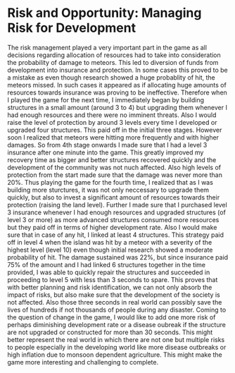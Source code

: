Risk and Opportunity: Managing Risk for Development
===================================================

The risk management played a very important part in the game as all decisions regarding allocation of resources had to take into consideration the probability of damage to meteors. This led to diversion of funds from development into insurance and protection. In some cases this proved to be a mistake as even though research showed a huge probablity of hit, the meteors missed. In such cases it appeared as if allocating huge amounts of resources towards insurance was proving to be ineffective. Therefore when I played the game for the next time, I immediately began by building structures in a small amount (around 3 to 4) but upgrading them whenever I had enough resources and there were no imminent threats. Also I would raise the level of protection by around 3 levels every time I developed or upgraded four structures. This paid off in the initial three stages. However soon I realized that meteors were hitting more frequently and with higher damages. So from 4th stage onwards I made sure that I had a level 3 insurance after one minute into the game. This greatly improved my recovery time as bigger and better structures recovered quickly and the development of the community was not nuch affected. Also high levels of protection from the start made sure that the damage was never more than 20%. 
Thus playing the game for the fourth time, I realized that as I was building more sturctures, it was not only neccessary to upgrade them quickly, but also to invest a significant amount of resources towards their protection (raising the land level). Further I made sure that I purchased level 3 insurance whenever I had enough resources and upgraded structures (of level 3 or more) as more advanced structures consumed more resources but they paid off in terms of higher development rate. Also I would make sure that in case of any hit, I linked at least 4 structures. This strategy paid off in level 4 when the island was hit by a meteor with a severity of the highest level (level 10) even though initial research showed a moderate probability of hit. The damage sustained was 22%, but since insurance paid 75% of the amount and I had linked 6 structures together in the time provided, I was able to quickly repair the structures and succeeded in proceeding to level 5 with less than 3 seconds to spare. This proves that with better planning and risk identification, we can not only absorb the impact of risks, but also make sure that the development of the society is not affected. Also those three seconds in real world can possibly save the lives of hundreds if not thousands of people during any disaster.
Coming to the question of change in the game, I would like to add one more risk of perhaps diminishing development rate or a disease oubreak if the structure are not upgraded or constructed for more than 30 seconds. This might better represent the real world in which there are not one but multiple risks to people especially in the developing world like more disease outbreaks or high inflation due to monsoon dependent agriculture. This might make the game more interesting and challenging to complete.  
